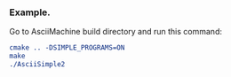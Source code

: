 ### Example. 
Go to AsciiMachine build directory and run this command:
```cmake
cmake .. -DSIMPLE_PROGRAMS=ON
make 
./AsciiSimple2
```
